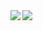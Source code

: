<a href="https://github.com/anuraghazra/github-readme-stats">
  <picture>
    <source
      srcset="https://github-readme-stats-one-zeta-21.vercel.app/api?username=kokuyouwind&show_icons=true&count_private=true&rank_icon=github&theme=transparent"
      media="(prefers-color-scheme: dark)"
    />
    <source
      srcset="https://github-readme-stats-one-zeta-21.vercel.app/api?username=kokuyouwind&show_icons=true&count_private=true&rank_icon=github&theme=default"
      media="(prefers-color-scheme: light), (prefers-color-scheme: no-preference)"
    />
    <img align="left" src="https://github-readme-stats-one-zeta-21.vercel.app/api?username=kokuyouwind&show_icons=true&rank_icon=github&count_private=true" />
  </picture>
</a>
<a href="https://github.com/anuraghazra/github-readme-stats">
  <picture>
    <source
      srcset="https://github-readme-stats-one-zeta-21.vercel.app/api/top-langs/?username=kokuyouwind&exclude_repo=dotfiles_old&theme=transparent"
      media="(prefers-color-scheme: dark)"
    />
    <source
      srcset="https://github-readme-stats-one-zeta-21.vercel.app/api/top-langs/?username=kokuyouwind&exclude_repo=dotfiles_old&theme=default"
      media="(prefers-color-scheme: light), (prefers-color-scheme: no-preference)"
    />
    <img align="left" src="https://github-readme-stats-one-zeta-21.vercel.app/api/top-langs/?username=kokuyouwind&exclude_repo=dotfiles_old" />
  </picture>
</a>
